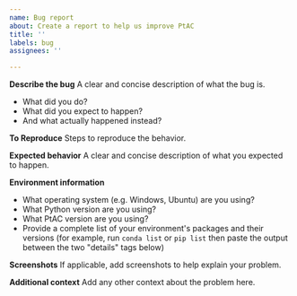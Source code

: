 ```yaml
---
name: Bug report
about: Create a report to help us improve PtAC
title: ''
labels: bug
assignees: ''

---
```


**Describe the bug**
A clear and concise description of what the bug is.
  - What did you do?
  - What did you expect to happen?
  - And what actually happened instead?

**To Reproduce**
Steps to reproduce the behavior.

**Expected behavior**
A clear and concise description of what you expected to happen.

**Environment information**
  - What operating system (e.g. Windows, Ubuntu) are you using?
  - What Python version are you using?
  - What PtAC version are you using?
  - Provide a complete list of your environment's packages and their versions (for example, run `conda list` or `pip list` then paste the output between the two "details" tags below)

**Screenshots**
If applicable, add screenshots to help explain your problem.

**Additional context**
Add any other context about the problem here.
